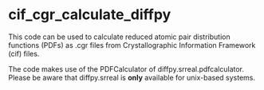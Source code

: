 # cif_cgr_calculate_diffpy
This code can be used to calculate reduced atomic pair distribution functions
(PDFs) as .cgr files from Crystallographic Information Framework (cif) files.

The code makes use of the PDFCalculator of diffpy.srreal.pdfcalculator.
Please be aware that diffpy.srreal is **only** available for unix-based systems.
